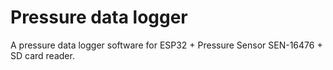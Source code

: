 # Pressure data logger
A pressure data logger software for ESP32 + Pressure Sensor SEN-16476 + SD card reader.

